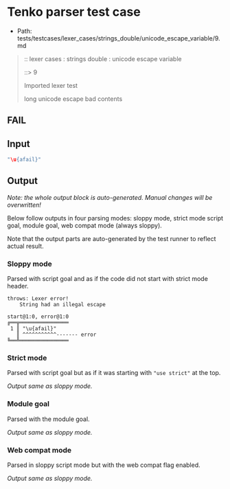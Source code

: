 # Tenko parser test case

- Path: tests/testcases/lexer_cases/strings_double/unicode_escape_variable/9.md

> :: lexer cases : strings double : unicode escape variable
>
> ::> 9
>
> Imported lexer test
>
> long unicode escape bad contents

## FAIL

## Input

`````js
"\u{afail}"
`````

## Output

_Note: the whole output block is auto-generated. Manual changes will be overwritten!_

Below follow outputs in four parsing modes: sloppy mode, strict mode script goal, module goal, web compat mode (always sloppy).

Note that the output parts are auto-generated by the test runner to reflect actual result.

### Sloppy mode

Parsed with script goal and as if the code did not start with strict mode header.

`````
throws: Lexer error!
    String had an illegal escape

start@1:0, error@1:0
╔══╦════════════════
 1 ║ "\u{afail}"
   ║ ^^^^^^^^^^^------- error
╚══╩════════════════

`````

### Strict mode

Parsed with script goal but as if it was starting with `"use strict"` at the top.

_Output same as sloppy mode._

### Module goal

Parsed with the module goal.

_Output same as sloppy mode._

### Web compat mode

Parsed in sloppy script mode but with the web compat flag enabled.

_Output same as sloppy mode._
